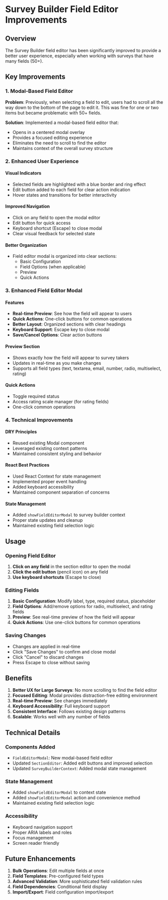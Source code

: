 # Survey Builder Field Editor Improvements

## Overview

The Survey Builder field editor has been significantly improved to provide a better user experience, especially when working with surveys that have many fields (50+).

## Key Improvements

### 1. Modal-Based Field Editor

**Problem**: Previously, when selecting a field to edit, users had to scroll all the way down to the bottom of the page to edit it. This was fine for one or two items but became problematic with 50+ fields.

**Solution**: Implemented a modal-based field editor that:

- Opens in a centered modal overlay
- Provides a focused editing experience
- Eliminates the need to scroll to find the editor
- Maintains context of the overall survey structure

### 2. Enhanced User Experience

#### Visual Indicators

- Selected fields are highlighted with a blue border and ring effect
- Edit button added to each field for clear action indication
- Hover states and transitions for better interactivity

#### Improved Navigation

- Click on any field to open the modal editor
- Edit button for quick access
- Keyboard shortcut (Escape) to close modal
- Clear visual feedback for selected state

#### Better Organization

- Field editor modal is organized into clear sections:
  - Basic Configuration
  - Field Options (when applicable)
  - Preview
  - Quick Actions

### 3. Enhanced Field Editor Modal

#### Features

- **Real-time Preview**: See how the field will appear to users
- **Quick Actions**: One-click buttons for common operations
- **Better Layout**: Organized sections with clear headings
- **Keyboard Support**: Escape key to close modal
- **Save/Cancel Options**: Clear action buttons

#### Preview Section

- Shows exactly how the field will appear to survey takers
- Updates in real-time as you make changes
- Supports all field types (text, textarea, email, number, radio, multiselect, rating)

#### Quick Actions

- Toggle required status
- Access rating scale manager (for rating fields)
- One-click common operations

### 4. Technical Improvements

#### DRY Principles

- Reused existing Modal component
- Leveraged existing context patterns
- Maintained consistent styling and behavior

#### React Best Practices

- Used React Context for state management
- Implemented proper event handling
- Added keyboard accessibility
- Maintained component separation of concerns

#### State Management

- Added `showFieldEditorModal` to survey builder context
- Proper state updates and cleanup
- Maintained existing field selection logic

## Usage

### Opening Field Editor

1. **Click on any field** in the section editor to open the modal
2. **Click the edit button** (pencil icon) on any field
3. **Use keyboard shortcuts** (Escape to close)

### Editing Fields

1. **Basic Configuration**: Modify label, type, required status, placeholder
2. **Field Options**: Add/remove options for radio, multiselect, and rating fields
3. **Preview**: See real-time preview of how the field will appear
4. **Quick Actions**: Use one-click buttons for common operations

### Saving Changes

- Changes are applied in real-time
- Click "Save Changes" to confirm and close modal
- Click "Cancel" to discard changes
- Press Escape to close without saving

## Benefits

1. **Better UX for Large Surveys**: No more scrolling to find the field editor
2. **Focused Editing**: Modal provides distraction-free editing environment
3. **Real-time Preview**: See changes immediately
4. **Keyboard Accessibility**: Full keyboard support
5. **Consistent Interface**: Follows existing design patterns
6. **Scalable**: Works well with any number of fields

## Technical Details

### Components Added

- `FieldEditorModal`: New modal-based field editor
- Updated `SectionEditor`: Added edit buttons and improved selection
- Updated `SurveyBuilderContext`: Added modal state management

### State Management

- Added `showFieldEditorModal` to context state
- Added `showFieldEditorModal` action and convenience method
- Maintained existing field selection logic

### Accessibility

- Keyboard navigation support
- Proper ARIA labels and roles
- Focus management
- Screen reader friendly

## Future Enhancements

1. **Bulk Operations**: Edit multiple fields at once
2. **Field Templates**: Pre-configured field types
3. **Advanced Validation**: More sophisticated field validation rules
4. **Field Dependencies**: Conditional field display
5. **Import/Export**: Field configuration import/export


